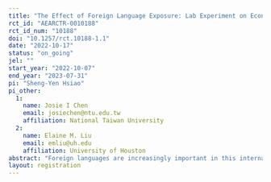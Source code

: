 ```yaml
---
title: "The Effect of Foreign Language Exposure: Lab Experiment on Economic Decisions"
rct_id: "AEARCTR-0010188"
rct_id_num: "10188"
doi: "10.1257/rct.10188-1.1"
date: "2022-10-17"
status: "on_going"
jel: ""
start_year: "2022-10-07"
end_year: "2023-07-31"
pi: "Sheng-Yen Hsiao"
pi_other:
  1:
    name: Josie I Chen
    email: josiechen@ntu.edu.tw
    affiliation: National Taiwan University
  2:
    name: Elaine M. Liu
    email: emliu@uh.edu
    affiliation: University of Houston
abstract: "Foreign languages are increasingly important in this internationalized society, especially for immigrants, non-native students, and workers in multinational corporations. We examine whether being exposed to a non-native language environment would affect economic decision-making. To explore this effect, we give a reading and listening test to subjects in foreign/native language, then we elicit their individual preferences using their native language. This study aims to clarify the causes of irrational decision-making and provide language policy implications concerning immigrants."
layout: registration
---
```


